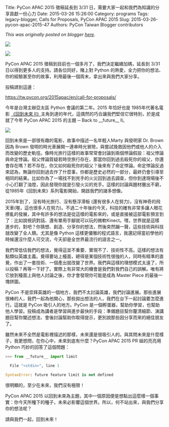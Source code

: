 Title: PyCon APAC 2015 徵稿延長到 3/31 日，需要大家一起和我們為知識的分享貢獻一份心力
Date: 2015-03-26 15:26:00
Category: programs
Tags: legacy-blogger, Calls for Proposals, PyCon APAC 2015
Slug: 2015-03-26-pycon-apac-2015-47
Authors: PyCon Taiwan Blogger contributors

*This was originally posted on blogger [here](https://pycontw.blogspot.com/2015/03/pycon-apac-2015-47.html)*.

<!--more-->

[![](http://3.bp.blogspot.com/-bDvr1fjQ1bM/VQ2FCKwXvkI/AAAAAAAAG2Q/D6yP2tkSdck/s1600/logo.png)](http://3.bp.blogspot.com/-bDvr1fjQ1bM/VQ2FCKwXvkI/AAAAAAAAG2Q/D6yP2tkSdck/s1600/logo.png)

[![](http://2.bp.blogspot.com/-0II_PK4Ug7Y/VQ2FCBSqmBI/AAAAAAAAG2U/SF0K9vraOS4/s1600/car.png)](http://2.bp.blogspot.com/-0II_PK4Ug7Y/VQ2FCBSqmBI/AAAAAAAAG2U/SF0K9vraOS4/s1600/car.png)

PyCon APAC 2015 徵稿到目前也一個多月了，我們決定繼續加碼，延長到 3/31 日以得到更多人的支持。請各位同好，賭上對 Python 的熱愛，全力把你的想法、你的經驗甚至你的故事，利用最後一個周末，拿出來與我們大家分享。  

投稿請到這邊：  

<https://tw.pycon.org/2015apac/en/call-for-proposals/>  


今年是台灣主辦亞太區 Python 會議的第二年。2015 年恰好也是 1985年代著名電影 [《回到未來 II》](http://www.wikiwand.com/zh-hant/%E5%9B%9E%E5%88%B0%E6%9C%AA%E4%BE%86II)主角到達的年代，這偶然的巧合讓我們堅信它很特別，於是成就了今年 PyCon APAC 2015 的主題 ─ Back to \_\_future\_\_ II。  

[![](http://www.backtothefuture.com/getattachment/edc2fd17-f4ee-4143-9897-e68427a5a20a/Back-to-the-Future-Transports-Audiences)](http://www.backtothefuture.com/getattachment/edc2fd17-f4ee-4143-9897-e68427a5a20a/Back-to-the-Future-Transports-Audiences)

回到未來是一部很有趣的電影，故事中描述一名年輕人Marty 與發明家 Dr. Brown 因為 Brown 發明的時光車展開一連串時光冒險，與嘗試挽救因他們或他人的介入而改變的歷史軌徑。像時光旅行這樣的故事常常會討論到兩個悖論假設：祖父悖論與命定悖論。祖父悖論質疑若時空旅行存在，那當你回到過去殺死你的祖父，你還會存在嗎？若不存在，你又如何殺死你的祖父？後來有了命定悖論。命定悖論反過來認為，無論你回到過去作了什麼事，你都是歷史必然的一部分，最終仍會引導至相同的結果。比如你為了一場找不到兇手的火災回到過去調查，但你到達現場後不小心打翻了油燈，因此發現你就是引發火災的兇手。這樣的討論與題材層出不窮，從1985年《回到未來》系列電影開始，開啟我們的諸多想像。  

2015年到了，沒有時光旅行、沒有懸浮滑板 (還有很多人在努力)，沒有神奇的飛天車(喔，這也很多人在努力)。不過二十年後的今天，科技的確有非常多讓人眼花撩亂的發展，其中有許多的想法是從這樣的電影來的，或是直接被這部電影預言到了：比如說視訊對話、還有單用手腳就可以玩的微軟Kinect。嘿，世界就是這樣進步的，對吧？你猜想、創造、分享你的想法，然後突然蹦一聲，這些技術與科技就改變了全人類。尤其是像 Python 這樣更優雅的程式語言，我還記得當初學他的時候還沒什麼人可交流，今天卻是全世界最流行的語言之一。  

我們常低估我們的想法，覺得這並不重要、實現不了、技術性不高。這樣的想法有點類似英雄主義。覺得要站上檯面，總得是某個技術性很強的人，同時有精準的直覺，作出了一套技術、一個產出就改變了世界。我們與這樣的理想模式太遠了，所以投稿？再等一下好了。實際上有非常大的機會是我們對我們自己的誤解。唯有將它放到檯面上與他人討論之後，你才會發現你可能是成為 Master Piece 的最後一塊拼圖。  

PyCon 不是崇拜英雄的一個地方，我們不太討論英雄，我們討論進展。那些進展很棒的人，我們一起為他開心，那些拋出想法的人，我們在台下一起討論要怎麼進行。這就是 PyCon 吸引人的地方。PyCon 是一個孵蛋器，幫助你學習，也幫助他人學習。投稿成為講者是學習與進步最快的手段：準備題目幫你釐清細節、演講題目幫你闡述想法、會後討論幫助你取得提示，更別說那些因分享而來的絕佳朋友了。  

雖然未來不全然是電影裡描述的那樣，未來還是很吸引人的。與其問未來是什麼樣子，我更想問，在你心中，未來到底有什麼？PyCon APAC 2015 PR 組的亮亮用 Python 巧妙的回答了這個問題：  


```python
>>> from __future__ import limit  

  File "<stdin>", line 1  

SyntaxError: future feature limit is not defined
```

很明顯的，至少在未來，我們沒有極限！  

PyCon APAC 2015 以回到未來為主題，其中一個原因便是想點出這麼樣一個事實：你今天所種下的種子，未來必影響這個世界。所以，何不站出來，與我們分享你的想法呢？  

請與我們一起，回到未來！  
